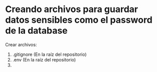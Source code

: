 # Creando archivos para guardar datos sensibles como el password de la database

Crear archivos:
1. .gitignore (En la raíz del repositorio)
2. .env (En la raíz del repositorio)
3. 